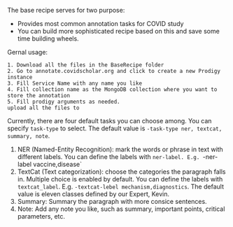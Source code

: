 The base recipe serves for two purpose: 
* Provides most common annotation tasks for COVID study
* You can build more sophisticated recipe based on this and
save some time building wheels.

Gernal usage:
    
    1. Download all the files in the BaseRecipe folder
    2. Go to annotate.covidscholar.org and click to create a new Prodigy instance
    3. Fill Service Name with any name you like
    4. Fill collection name as the MongoDB collection where you want to store the annotation
    5. Fill prodigy arguments as needed. 
    upload all the files to 

Currently, there are four default tasks you can choose among.
You can specify `task-type` to select.
The default value is `-task-type ner, textcat, summary, note`.
1. NER (Named-Entity Recognition): mark the words or phrase in text with different labels.
    You can define the labels with `ner-label. E.g. `-ner-label vaccine,disease`
2. TextCat (Text categorization): choose the categories the paragraph falls in.
    Multiple choice is enabled by default.
    You can define the labels with `textcat_label`. E.g. `-textcat-lebel mechanism,diagnostics`.
    The default value is eleven classes defined by our Expert, Kevin.
3. Summary: Summary the paragraph with more consice sentences.
4. Note: Add any note you like, such as summary, important points, critical parameters, etc.